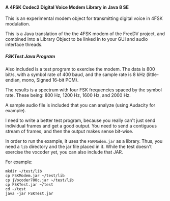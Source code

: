 #### A 4FSK Codec2 Digital Voice Modem Library in Java 8 SE
This is an experimental modem object for transmitting digital voice in 4FSK modulation.

This is a Java translation of the the 4FSK modem of the FreeDV project, and combined into a Library Object to be linked in to your GUI and audio interface threads.

##### FSKTest Java Program
Also included is a test program to exercise the modem. The data is 800 bit/s, with a symbol rate of 400 baud, and the sample rate is 8 kHz (little-endian, mono, Signed 16-bit PCM).

The results is a spectrum with four FSK frequencies spaced by the symbol rate. These being: 800 Hz, 1200 Hz, 1600 Hz, and 2000 Hz.

A sample audio file is included that you can analyze (using Audacity for example).

I need to write a better test program, because you really can't just send individual frames and get a good output. You need to send a contiguous stream of frames, and then the output makes sense bit-wise.

In order to run the example, it uses the ```FSKModem.jar``` as a library. Thus, you need a ```lib``` directory and the jar file placed in it. While the test doesn't exercise the vocoder yet, you can also include that JAR.

For example:
```
mkdir ~/test/lib
cp FSKModem.jar ~/test/lib
cp jVocoder700c.jar ~/test/lib
cp FSKTest.jar ~/test
cd ~/test
java -jar FSKTest.jar
```

